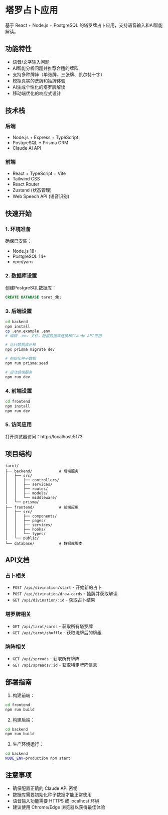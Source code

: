 # 塔罗占卜应用

基于 React + Node.js + PostgreSQL 的塔罗牌占卜应用，支持语音输入和AI智能解读。

## 功能特性

- 语音/文字输入问题
- AI智能分析问题并推荐合适的牌阵
- 支持多种牌阵（单张牌、三张牌、凯尔特十字）
- 模拟真实的洗牌和抽牌体验
- AI生成个性化的塔罗牌解读
- 移动端优化的响应式设计

## 技术栈

### 后端
- Node.js + Express + TypeScript
- PostgreSQL + Prisma ORM
- Claude AI API

### 前端
- React + TypeScript + Vite
- Tailwind CSS
- React Router
- Zustand (状态管理)
- Web Speech API (语音识别)

## 快速开始

### 1. 环境准备

确保已安装：
- Node.js 18+
- PostgreSQL 14+
- npm/yarn

### 2. 数据库设置

创建PostgreSQL数据库：
```sql
CREATE DATABASE tarot_db;
```

### 3. 后端设置

```bash
cd backend
npm install
cp .env.example .env
# 编辑 .env 文件，配置数据库连接和Claude API密钥

# 运行数据库迁移
npx prisma migrate dev

# 初始化种子数据
npm run prisma:seed

# 启动后端服务
npm run dev
```

### 4. 前端设置

```bash
cd frontend
npm install
npm run dev
```

### 5. 访问应用

打开浏览器访问：http://localhost:5173

## 项目结构

```
tarot/
├── backend/            # 后端服务
│   ├── src/
│   │   ├── controllers/
│   │   ├── services/
│   │   ├── routes/
│   │   ├── models/
│   │   └── middleware/
│   └── prisma/
├── frontend/           # 前端应用
│   ├── src/
│   │   ├── components/
│   │   ├── pages/
│   │   ├── services/
│   │   ├── hooks/
│   │   └── types/
│   └── public/
└── database/           # 数据库脚本
```

## API文档

### 占卜相关

- `POST /api/divination/start` - 开始新的占卜
- `POST /api/divination/draw-cards` - 抽牌并获取解读
- `GET /api/divination/:id` - 获取占卜结果

### 塔罗牌相关

- `GET /api/tarot/cards` - 获取所有塔罗牌
- `GET /api/tarot/shuffle` - 获取洗牌后的牌组

### 牌阵相关

- `GET /api/spreads` - 获取所有牌阵
- `GET /api/spreads/:id` - 获取特定牌阵信息

## 部署指南

1. 构建前端：
```bash
cd frontend
npm run build
```

2. 构建后端：
```bash
cd backend
npm run build
```

3. 生产环境运行：
```bash
cd backend
NODE_ENV=production npm start
```

## 注意事项

- 确保配置正确的 Claude API 密钥
- 数据库需要初始化种子数据才能正常使用
- 语音输入功能需要 HTTPS 或 localhost 环境
- 建议使用 Chrome/Edge 浏览器以获得最佳体验